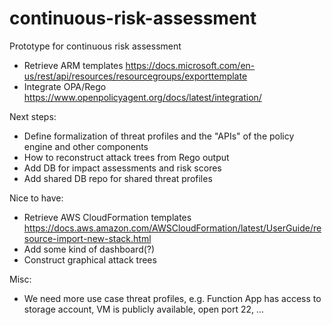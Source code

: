 # continuous-risk-assessment
Prototype for continuous risk assessment

- Retrieve ARM templates https://docs.microsoft.com/en-us/rest/api/resources/resourcegroups/exporttemplate
- Integrate OPA/Rego https://www.openpolicyagent.org/docs/latest/integration/

Next steps:
- Define formalization of threat profiles and the "APIs" of the policy engine and other components
- How to reconstruct attack trees from Rego output
- Add DB for impact assessments and risk scores
- Add shared DB repo for shared threat profiles

Nice to have:
- Retrieve AWS CloudFormation templates https://docs.aws.amazon.com/AWSCloudFormation/latest/UserGuide/resource-import-new-stack.html
- Add some kind of dashboard(?)
- Construct graphical attack trees

Misc:
- We need more use case threat profiles, e.g. Function App has access to storage account, VM is publicly available, open port 22, ...
